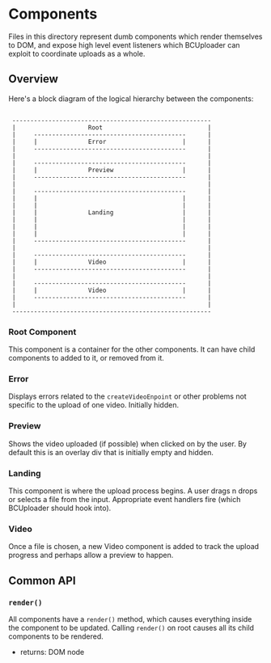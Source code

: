 Components
==========

Files in this directory represent dumb components which render themselves to DOM, and expose high level event listeners which BCUploader can exploit to coordinate uploads as a whole.


## Overview

Here's a block diagram of the logical hierarchy between the components:

```

 -------------------------------------------------------
 |                    Root                             |
 |     ------------------------------------------      |
 |     |              Error                     |      |
 |     ------------------------------------------      |
 |                                                     |
 |     ------------------------------------------      |
 |     |              Preview                   |      |
 |     ------------------------------------------      |
 |                                                     |
 |     ------------------------------------------      |
 |     |                                        |      |
 |     |                                        |      |
 |     |              Landing                   |      |
 |     |                                        |      |
 |     |                                        |      |
 |     |                                        |      |
 |     ------------------------------------------      |
 |                                                     |
 |     ------------------------------------------      |
 |     |              Video                     |      |
 |     ------------------------------------------      |
 |                                                     |
 |     ------------------------------------------      |
 |     |              Video                     |      |
 |     ------------------------------------------      |
 |                                                     |
 -------------------------------------------------------

```

### Root Component

This component is a container for the other components. It
can have child components to added to it, or removed from it.

### Error

Displays errors related to the `createVideoEnpoint` or other problems
not specific to the upload of one video. Initially hidden.

### Preview

Shows the video uploaded (if possible) when clicked on by the user.
By default this is an overlay div that is initially empty and hidden.

### Landing

This component is where the upload process begins. A user drags
n drops or selects a file from the input. Appropriate event handlers
fire (which BCUploader should hook into).

### Video

Once a file is chosen, a new Video component is added to track the
upload progress and perhaps allow a preview to happen.

## Common API

### `render()`

All components have a `render()` method, which causes everything inside
the component to be updated. Calling `render()` on root causes all its
child components to be rendered.

 * returns: DOM node
